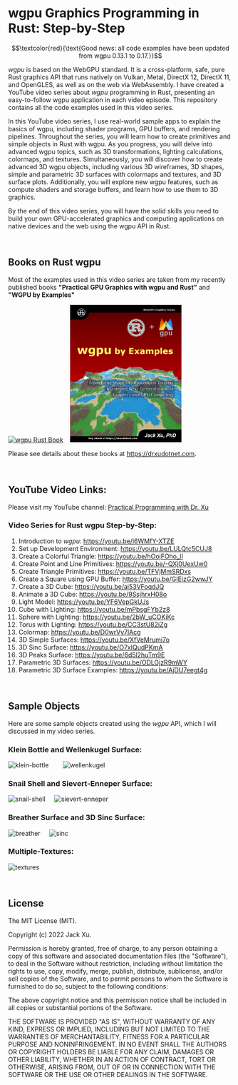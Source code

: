 # wgpu Graphics Programming in Rust: Step-by-Step 

$$\textcolor{red}{\text{Good news: all code examples have been updated from wgpu 0.13.1 to 0.17.}}$$



*wgpu* is based on the WebGPU standard. It is a cross-platform, safe, pure Rust graphics API that runs natively on Vulkan, Metal, DirectX 12, DirectX 11, and OpenGLES, as well as on the web via WebAssembly. I have created a YouTube video series about *wgpu* programming in Rust, presenting an easy-to-follow wgpu application in each video episode. This repository contains all the code examples used in this video series.

In this YouTube video series, I use real-world sample apps to explain the basics of wgpu, including shader programs, GPU buffers, and rendering pipelines. Throughout the series, you will learn how to create primitives and simple objects in Rust with wgpu. As you progress, you will delve into advanced wgpu topics, such as 3D transformations, lighting calculations, colormaps, and textures. Simultaneously, you will discover how to create advanced 3D wgpu objects, including various 3D wireframes, 3D shapes, simple and parametric 3D surfaces with colormaps and textures, and 3D surface plots. Additionally, you will explore new wgpu features, such as compute shaders and storage buffers, and learn how to use them to 3D graphics.

By the end of this video series, you will have the solid skills you need to build your own GPU-accelerated graphics and computing applications on native devices and the web using the wgpu API in Rust. 

<br />

## Books on Rust wgpu
Most of the examples used in this video series are taken from my recently published books **"Practical GPU Graphics with wgpu and Rust"** and **"WGPU by Examples"**

[![wgpu Rust Book](assets/wgpu01.png)](https://drxudotnet.com)&nbsp;&nbsp;&nbsp; 
<img src="assets/wgpuexamples01.png" width="250" height="308">

Please see details about these books at https://drxudotnet.com. 

<br />

## YouTube Video Links:

Please visit my YouTube channel: [Practical Programming with Dr. Xu](https://www.youtube.com/c/PracticalProgrammingWithDrXu)



### Video Series for Rust wgpu Step-by-Step:

1. Introduction to *wgpu*: https://youtu.be/i6WMfY-XTZE
2. Set up Development Environment: https://youtu.be/LULQtc5CUJ8 
3. Create a Colorful Triangle: https://youtu.be/hOojFOho_lI
4. Create Point and Line Primitives: https://youtu.be/-QXj0UexUw0
5. Create Triangle Primitives: https://youtu.be/TFVjMmSRDxs
6. Create a Square using GPU Buffer: https://youtu.be/GIEjzG2wwJY
7. Create a 3D Cube: https://youtu.be/ai53VFoqdJQ
8. Animate a 3D Cube: https://youtu.be/9SsjhrxH08o
9. Light Model: https://youtu.be/YF6VepGkUJs
10. Cube with Lighting: https://youtu.be/mPbsgFYb2z8
11. Sphere with Lighting: https://youtu.be/2bW_uCOKiKc
12. Torus with Lighting: https://youtu.be/CC3stU82iZg
13. Colormap: https://youtu.be/D0wrVy7lAcg
14. 3D Simple Surfaces: https://youtu.be/XfVeMrumi7o
15. 3D Sinc Surface: https://youtu.be/O7xIQudPKmA
16. 3D Peaks Surface: https://youtu.be/6d5l2huTm9E
17. Parametric 3D Surfaces: https://youtu.be/ODLGjzR9mWY
18. Parametric 3D Surface Examples: https://youtu.be/AjDU7eegt4g

<br />

## Sample Objects 
Here are some sample objects created using the *wgpu* API, which I will discussed in my video series.

### Klein Bottle and Wellenkugel Surface:
![klein-bottle](assets/klein-bottle.png) &nbsp;&nbsp;&nbsp;&nbsp;&nbsp;&nbsp; ![wellenkugel](assets/wellenkugel.png) 

### Snail Shell and Sievert-Enneper Surface:
![snail-shell](assets/snail-shell.png) &nbsp;&nbsp;&nbsp; ![sievert-enneper](assets/sievert-enneper.png)

### Breather Surface and 3D Sinc Surface:
![breather](assets/breather.png) &nbsp;&nbsp;&nbsp; ![sinc](assets/sinc.png) 

### Multiple-Textures:
![textures](assets/textures.png) 

<br />

## License

The MIT License (MIT).

Copyright (c) 2022 Jack Xu.

Permission is hereby granted, free of charge, to any person obtaining a copy of this software and associated documentation files (the "Software"), to deal in the Software without restriction, including without limitation the rights to use, copy, modify, merge, publish, distribute, sublicense, and/or sell copies of the Software, and to permit persons to whom the Software is furnished to do so, subject to the following conditions:

The above copyright notice and this permission notice shall be included in all copies or substantial portions of the Software.

THE SOFTWARE IS PROVIDED "AS IS", WITHOUT WARRANTY OF ANY KIND, EXPRESS OR IMPLIED, INCLUDING BUT NOT LIMITED TO THE WARRANTIES OF MERCHANTABILITY, FITNESS FOR A PARTICULAR PURPOSE AND NONINFRINGEMENT. IN NO EVENT SHALL THE AUTHORS OR COPYRIGHT HOLDERS BE LIABLE FOR ANY CLAIM, DAMAGES OR OTHER LIABILITY, WHETHER IN AN ACTION OF CONTRACT, TORT OR OTHERWISE, ARISING FROM, OUT OF OR IN CONNECTION WITH THE SOFTWARE OR THE USE OR OTHER DEALINGS IN THE SOFTWARE.
 

